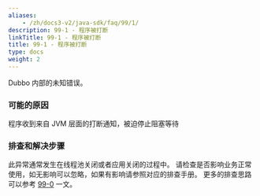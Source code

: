 ```yaml
---
aliases:
    - /zh/docs3-v2/java-sdk/faq/99/1/
description: 99-1 - 程序被打断
linkTitle: 99-1 - 程序被打断
title: 99-1 - 程序被打断
type: docs
weight: 2
---
```


Dubbo 内部的未知错误。

### 可能的原因

程序收到来自 JVM 层面的打断通知，被迫停止阻塞等待

### 排查和解决步骤

此异常通常发生在线程池关闭或者应用关闭的过程中。
请检查是否影响业务正常使用，如无影响可以忽略，如果有影响请参照对应的排查手册。
更多的排查思路可以参考 [99-0](../0/) 一文。